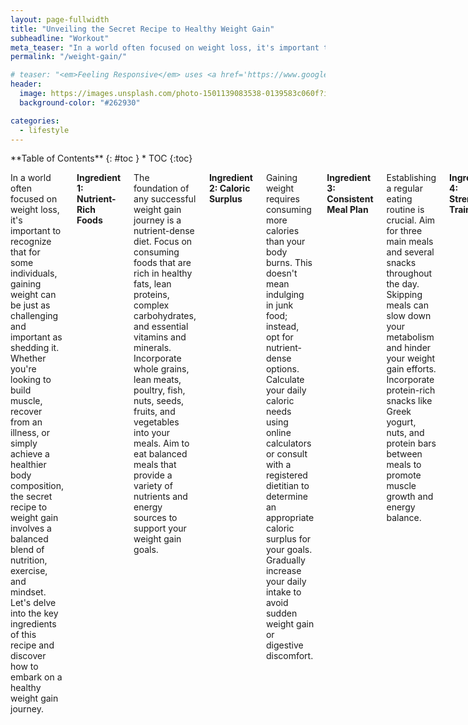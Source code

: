 ```yaml
---
layout: page-fullwidth
title: "Unveiling the Secret Recipe to Healthy Weight Gain"
subheadline: "Workout"
meta_teaser: "In a world often focused on weight loss, it's important to recognize that for some individuals, gaining weight can be just as challenging and important as shedding it."
permalink: "/weight-gain/"

# teaser: "<em>Feeling Responsive</em> uses <a href='https://www.google.com/fonts/specimen/Volkhov'>Volkhov</a> for headlines, <a href='https://www.google.com/fonts/specimen/Lato'>Lato</a> for everything else and if you are in need to show some code, it will be in <a href='http://www.microsoft.com/typography/fonts/family.aspx?FID=18'>Lucida Console</a> or <a href='http://en.wikipedia.org/wiki/Monaco_(typeface)'>Monaco</a>."
header:
  image: https://images.unsplash.com/photo-1501139083538-0139583c060f?ixlib=rb-4.0.3&ixid=M3wxMjA3fDB8MHxzZWFyY2h8Mnx8dGltZXxlbnwwfHwwfHx8MA%3D%3D&auto=format&fit=crop&w=600&q=60
  background-color: "#262930"

categories:
  - lifestyle
---
```


<!--more-->

<div class="row">
<div class="medium-4 medium-push-8 columns" markdown="1">
<div class="panel radius" markdown="1">
**Table of Contents**
{: #toc }
*  TOC
{:toc}
</div>
</div><!-- /.medium-4.columns -->

<div class="medium-8 medium-pull-4 columns" markdown="1">

In a world often focused on weight loss, it's important to recognize that for some individuals, gaining weight can be just as challenging and important as shedding it. Whether you're looking to build muscle, recover from an illness, or simply achieve a healthier body composition, the secret recipe to weight gain involves a balanced blend of nutrition, exercise, and mindset. Let's delve into the key ingredients of this recipe and discover how to embark on a healthy weight gain journey.

**Ingredient 1: Nutrient-Rich Foods**

The foundation of any successful weight gain journey is a nutrient-dense diet. Focus on consuming foods that are rich in healthy fats, lean proteins, complex carbohydrates, and essential vitamins and minerals. Incorporate whole grains, lean meats, poultry, fish, nuts, seeds, fruits, and vegetables into your meals. Aim to eat balanced meals that provide a variety of nutrients and energy sources to support your weight gain goals.

**Ingredient 2: Caloric Surplus**

Gaining weight requires consuming more calories than your body burns. This doesn't mean indulging in junk food; instead, opt for nutrient-dense options. Calculate your daily caloric needs using online calculators or consult with a registered dietitian to determine an appropriate caloric surplus for your goals. Gradually increase your daily intake to avoid sudden weight gain or digestive discomfort.

**Ingredient 3: Consistent Meal Plan**

Establishing a regular eating routine is crucial. Aim for three main meals and several snacks throughout the day. Skipping meals can slow down your metabolism and hinder your weight gain efforts. Incorporate protein-rich snacks like Greek yogurt, nuts, and protein bars between meals to promote muscle growth and energy balance.

**Ingredient 4: Strength Training**

Engaging in regular strength training workouts is essential for healthy weight gain. Focus on compound exercises that target multiple muscle groups, such as squats, deadlifts, bench presses, and overhead presses. Gradually increase the weight and intensity of your workouts to challenge your muscles and stimulate growth.

**Ingredient 5: Adequate Rest and Recovery**

Rest is often underestimated, but it's an essential factor in the weight gain equation. During sleep, your body repairs and builds muscle tissue. Aim for 7-9 hours of quality sleep each night to optimize your recovery and muscle growth. Overtraining can hinder your progress, so listen to your body and allow for adequate rest days.

**Ingredient 6: Positive Mindset**

Your mental attitude plays a significant role in your weight gain journey. Stay patient and realistic with your goals. Understand that change takes time, and setbacks are a natural part of any journey. Surround yourself with a supportive environment and consider seeking guidance from a therapist or counselor if body image concerns or emotional challenges arise.

**Ingredient 7: Stay Hydrated**

Hydration is often overlooked but is vital for overall health and weight gain. Drink water throughout the day to support digestion, nutrient absorption, and muscle function.

**Conclusion:**

Gaining weight in a healthy and sustainable manner requires a holistic approach that encompasses nutrition, exercise, rest, and mindset. By blending the right ingredients – nutrient-dense foods, a caloric surplus, consistent meal planning, strength training, proper rest, a positive mindset, and hydration – you can embark on a successful weight gain journey that enhances your overall well-being, strength, and confidence. Remember, the secret recipe isn't about shortcuts or quick fixes; it's about nourishing your body and making mindful choices that support your goals in the long run.

</div><!-- /.medium-8.columns -->
</div><!-- /.row -->
